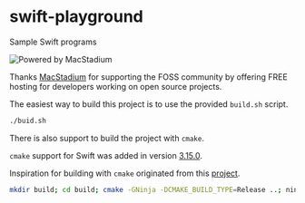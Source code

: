 # swift-playground

Sample Swift programs

![Powered by MacStadium](https://uploads-ssl.webflow.com/5ac3c046c82724970fc60918/5c019d917bba312af7553b49_MacStadium-developerlogo.png)

Thanks [MacStadium](https://www.macstadium.com/opensource) for supporting the FOSS community by offering FREE hosting for developers working on open source projects.

The easiest way to build this project is to use the provided `build.sh` script.

```bash
./buid.sh
```

There is also support to build the project with `cmake`.

`cmake` support for Swift was added in version [3.15.0](https://cmake.org/cmake/help/latest/release/3.15.html?highlight=swift).

Inspiration for building with `cmake` originated from this [project](https://github.com/compnerd/swift-build-examples).

```bash
mkdir build; cd build; cmake -GNinja -DCMAKE_BUILD_TYPE=Release ..; ninja --verbose; strip hello sysinfo Chapter01
```
